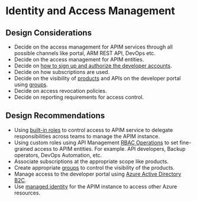 # Identity and Access Management

## Design Considerations

- Decide on the access management for APIM services through all possible channels like portal, ARM REST API, DevOps etc.
- Decide on the access management for APIM entities.
- Decide on [how to sign up and authorize the developer accounts](https://docs.microsoft.com/en-us/azure/api-management/api-management-howto-create-or-invite-developers).
- Decide on how subscriptions are used.
- Decide on the visibility of [products](https://docs.microsoft.com/en-us/azure/api-management/api-management-key-concepts#--products) and APIs on the developer portal using [groups](https://docs.microsoft.com/en-us/azure/api-management/api-management-key-concepts#--groups).
- Decide on access revocation policies.
- Decide on reporting requirements for access control.

## Design Recommendations

- Using [built-in roles](https://docs.microsoft.com/en-us/azure/api-management/api-management-role-based-access-control#built-in-roles) to control access to APIM service to delegate responsibilities across teams to manage the APIM instance.
- Using custom roles using API Management [RBAC Operations](https://docs.microsoft.com/en-us/azure/role-based-access-control/resource-provider-operations#microsoftapimanagement) to set fine-grained access to APIM entities. For example. API developers, Backup operators, DevOps Automation, etc.
- Associate subscriptions at the appropriate scope like products.
- Create appropriate [groups](https://docs.microsoft.com/en-us/azure/api-management/api-management-howto-create-groups) to control the visibility of the products.
- Manage access to the developer portal using [Azure Active Directory B2C](https://docs.microsoft.com/en-us/azure/api-management/api-management-howto-aad-b2c).
- Use [managed identity](https://docs.microsoft.com/en-us/azure/api-management/api-management-howto-use-managed-service-identity) for the APIM instance to access other Azure resources.
